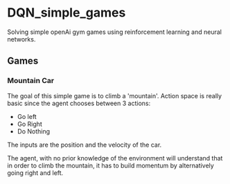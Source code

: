 # DQN_simple_games
Solving simple openAi gym games using reinforcement learning and neural networks.

## Games

### Mountain Car

The goal of this simple game is to climb a 'mountain'.
Action space is really basic since the agent chooses between 3 actions:
- Go left
- Go Right
- Do Nothing

The inputs are the position and the velocity of the car.

The agent, with no prior knowledge of the environment will understand that in
order to climb the mountain, it has to build momentum by alternatively going 
right and left.
